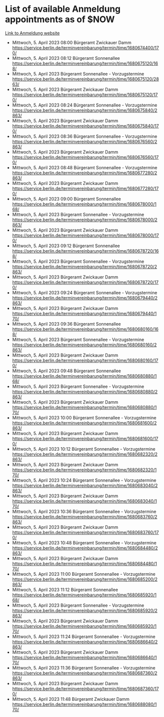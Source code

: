 # List of available Anmeldung appointments as of $NOW
[Link to Anmeldung website](https://service.berlin.de/terminvereinbarung/termin/tag.php?termin=1&anliegen[]=120686&dienstleisterlist=122210,122217,327316,122219,327312,122227,327314,122231,327346,122243,327348,122254,122252,329742,122260,329745,122262,329748,122271,327278,122273,327274,122277,327276,330436,122280,327294,122282,327290,122284,327292,122291,327270,122285,327266,122286,327264,122296,327268,150230,329760,122297,327286,122294,327284,122312,329763,122314,329775,122304,327330,122311,327334,122309,327332,317869,122281,327352,122279,329772,122283,122276,327324,122274,327326,122267,329766,122246,327318,122251,327320,122257,327322,122208,327298,122226,327300&herkunft=http%3A%2F%2Fservice.berlin.de%2Fdienstleistung%2F120686%2F)
- Mittwoch, 5. April 2023 08:00 Bürgeramt Zwickauer Damm https://service.berlin.de/terminvereinbarung/termin/time/1680674400/170/
- Mittwoch, 5. April 2023 08:12 Bürgeramt Sonnenallee https://service.berlin.de/terminvereinbarung/termin/time/1680675120/168/
- Mittwoch, 5. April 2023  Bürgeramt Sonnenallee - Vorzugstermine https://service.berlin.de/terminvereinbarung/termin/time/1680675120/2863/
- Mittwoch, 5. April 2023  Bürgeramt Zwickauer Damm https://service.berlin.de/terminvereinbarung/termin/time/1680675120/170/
- Mittwoch, 5. April 2023 08:24 Bürgeramt Sonnenallee - Vorzugstermine https://service.berlin.de/terminvereinbarung/termin/time/1680675840/2863/
- Mittwoch, 5. April 2023  Bürgeramt Zwickauer Damm https://service.berlin.de/terminvereinbarung/termin/time/1680675840/170/
- Mittwoch, 5. April 2023 08:36 Bürgeramt Sonnenallee - Vorzugstermine https://service.berlin.de/terminvereinbarung/termin/time/1680676560/2863/
- Mittwoch, 5. April 2023  Bürgeramt Zwickauer Damm https://service.berlin.de/terminvereinbarung/termin/time/1680676560/170/
- Mittwoch, 5. April 2023 08:48 Bürgeramt Sonnenallee - Vorzugstermine https://service.berlin.de/terminvereinbarung/termin/time/1680677280/2863/
- Mittwoch, 5. April 2023  Bürgeramt Zwickauer Damm https://service.berlin.de/terminvereinbarung/termin/time/1680677280/170/
- Mittwoch, 5. April 2023 09:00 Bürgeramt Sonnenallee https://service.berlin.de/terminvereinbarung/termin/time/1680678000/168/
- Mittwoch, 5. April 2023  Bürgeramt Sonnenallee - Vorzugstermine https://service.berlin.de/terminvereinbarung/termin/time/1680678000/2863/
- Mittwoch, 5. April 2023  Bürgeramt Zwickauer Damm https://service.berlin.de/terminvereinbarung/termin/time/1680678000/170/
- Mittwoch, 5. April 2023 09:12 Bürgeramt Sonnenallee https://service.berlin.de/terminvereinbarung/termin/time/1680678720/168/
- Mittwoch, 5. April 2023  Bürgeramt Sonnenallee - Vorzugstermine https://service.berlin.de/terminvereinbarung/termin/time/1680678720/2863/
- Mittwoch, 5. April 2023  Bürgeramt Zwickauer Damm https://service.berlin.de/terminvereinbarung/termin/time/1680678720/170/
- Mittwoch, 5. April 2023 09:24 Bürgeramt Sonnenallee - Vorzugstermine https://service.berlin.de/terminvereinbarung/termin/time/1680679440/2863/
- Mittwoch, 5. April 2023  Bürgeramt Zwickauer Damm https://service.berlin.de/terminvereinbarung/termin/time/1680679440/170/
- Mittwoch, 5. April 2023 09:36 Bürgeramt Sonnenallee https://service.berlin.de/terminvereinbarung/termin/time/1680680160/168/
- Mittwoch, 5. April 2023  Bürgeramt Sonnenallee - Vorzugstermine https://service.berlin.de/terminvereinbarung/termin/time/1680680160/2863/
- Mittwoch, 5. April 2023  Bürgeramt Zwickauer Damm https://service.berlin.de/terminvereinbarung/termin/time/1680680160/170/
- Mittwoch, 5. April 2023 09:48 Bürgeramt Sonnenallee https://service.berlin.de/terminvereinbarung/termin/time/1680680880/168/
- Mittwoch, 5. April 2023  Bürgeramt Sonnenallee - Vorzugstermine https://service.berlin.de/terminvereinbarung/termin/time/1680680880/2863/
- Mittwoch, 5. April 2023  Bürgeramt Zwickauer Damm https://service.berlin.de/terminvereinbarung/termin/time/1680680880/170/
- Mittwoch, 5. April 2023 10:00 Bürgeramt Sonnenallee - Vorzugstermine https://service.berlin.de/terminvereinbarung/termin/time/1680681600/2863/
- Mittwoch, 5. April 2023  Bürgeramt Zwickauer Damm https://service.berlin.de/terminvereinbarung/termin/time/1680681600/170/
- Mittwoch, 5. April 2023 10:12 Bürgeramt Sonnenallee - Vorzugstermine https://service.berlin.de/terminvereinbarung/termin/time/1680682320/2863/
- Mittwoch, 5. April 2023  Bürgeramt Zwickauer Damm https://service.berlin.de/terminvereinbarung/termin/time/1680682320/170/
- Mittwoch, 5. April 2023 10:24 Bürgeramt Sonnenallee - Vorzugstermine https://service.berlin.de/terminvereinbarung/termin/time/1680683040/2863/
- Mittwoch, 5. April 2023  Bürgeramt Zwickauer Damm https://service.berlin.de/terminvereinbarung/termin/time/1680683040/170/
- Mittwoch, 5. April 2023 10:36 Bürgeramt Sonnenallee - Vorzugstermine https://service.berlin.de/terminvereinbarung/termin/time/1680683760/2863/
- Mittwoch, 5. April 2023  Bürgeramt Zwickauer Damm https://service.berlin.de/terminvereinbarung/termin/time/1680683760/170/
- Mittwoch, 5. April 2023 10:48 Bürgeramt Sonnenallee - Vorzugstermine https://service.berlin.de/terminvereinbarung/termin/time/1680684480/2863/
- Mittwoch, 5. April 2023  Bürgeramt Zwickauer Damm https://service.berlin.de/terminvereinbarung/termin/time/1680684480/170/
- Mittwoch, 5. April 2023 11:00 Bürgeramt Sonnenallee - Vorzugstermine https://service.berlin.de/terminvereinbarung/termin/time/1680685200/2863/
- Mittwoch, 5. April 2023 11:12 Bürgeramt Sonnenallee https://service.berlin.de/terminvereinbarung/termin/time/1680685920/168/
- Mittwoch, 5. April 2023  Bürgeramt Sonnenallee - Vorzugstermine https://service.berlin.de/terminvereinbarung/termin/time/1680685920/2863/
- Mittwoch, 5. April 2023  Bürgeramt Zwickauer Damm https://service.berlin.de/terminvereinbarung/termin/time/1680685920/170/
- Mittwoch, 5. April 2023 11:24 Bürgeramt Sonnenallee - Vorzugstermine https://service.berlin.de/terminvereinbarung/termin/time/1680686640/2863/
- Mittwoch, 5. April 2023  Bürgeramt Zwickauer Damm https://service.berlin.de/terminvereinbarung/termin/time/1680686640/170/
- Mittwoch, 5. April 2023 11:36 Bürgeramt Sonnenallee - Vorzugstermine https://service.berlin.de/terminvereinbarung/termin/time/1680687360/2863/
- Mittwoch, 5. April 2023  Bürgeramt Zwickauer Damm https://service.berlin.de/terminvereinbarung/termin/time/1680687360/170/
- Mittwoch, 5. April 2023 11:48 Bürgeramt Zwickauer Damm https://service.berlin.de/terminvereinbarung/termin/time/1680688080/170/
